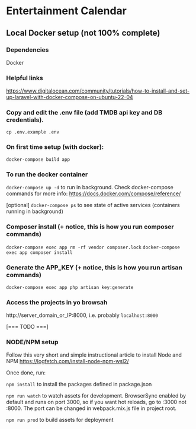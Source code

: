 # Entertainment Calendar 

## Local Docker setup (not 100% complete)

### Dependencies
  Docker
  
### Helpful links
  https://www.digitalocean.com/community/tutorials/how-to-install-and-set-up-laravel-with-docker-compose-on-ubuntu-22-04 

### Copy and edit the .env file (add TMDB api key and DB credentials). 

`cp .env.example .env`

### On first time setup (with docker):

`docker-compose build app`

### To run the docker container

`docker-compose up -d` to run in background. Check docker-compose commands for more info: https://docs.docker.com/compose/reference/ 

[optional] `docker-compose ps` to see state of active services (containers running in background)

### Composer install (+ notice, this is how you run composer commands)

`docker-compose exec app rm -rf vendor composer.lock`
`docker-compose exec app composer install`

### Generate the APP_KEY (+ notice, this is how you run artisan commands)

`docker-compose exec app php artisan key:generate`

### Access the projects in yo browsah

http://server_domain_or_IP:8000, i.e. probably `localhost:8000`


[=== TODO ===]

### NODE/NPM setup

Follow this very short and simple instructional article to install Node and NPM https://logfetch.com/install-node-npm-wsl2/ 

Once done, run: 

`npm install` to install the packages defined in package.json

`npm run watch` to watch assets for development. BrowserSync enabled by default and runs on port 3000, so if you want hot reloads, go to :3000 not :8000. The port can be changed in webpack.mix.js file in project root.

`npm run prod` to build assets for deployment

